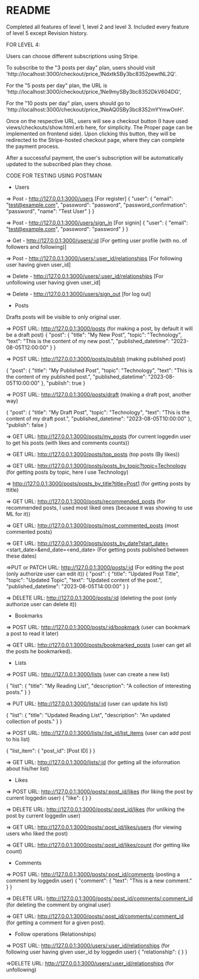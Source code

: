 # README

Completed all features of level 1, level 2 and level 3. Included every feature of level 5 except Revision history.  


FOR LEVEL 4:

Users can choose different subscriptions using Stripe.

To subscribe to the "3 posts per day" plan, users should visit 'http://localhost:3000/checkout/price_1NdxtkSBy3bc8352pewtNL2Q'. 
 
For the "5 posts per day" plan, the URL is 'http://localhost:3000/checkout/price_1Ne9mySBy3bc8352DkV604DG', 
 
For the "10 posts per day" plan, users should go to 'http://localhost:3000/checkout/price_1NeAQ0SBy3bc8352mYYmwOnH'.

Once on the respective URL, users will see a checkout button (I have used views/checkouts/show.html.erb here, for simplicity. The Proper page can be implemented on frontend side). Upon clicking this button, they will be redirected to the Stripe-hosted checkout page, where they can complete the payment process.

After a successful payment, the user's subscription will be automatically updated to the subscribed plan they chose.


CODE FOR TESTING USING POSTMAN

* Users


=> Post -   http://127.0.0.1:3000/users    [For register]
{
  "user": {
    "email": "test@example.com",
    "password": "password",
    "password_confirmation": "password",
    "name": "Test User"
  }
}

=> Post -   http://127.0.0.1:3000/users/sign_in   [For signin]
{
  "user": {
    "email": "test@example.com",
    "password": "password"
  }
}

=> Get - http://127.0.0.1:3000/users/:id   [For getting user profile (with no. of followers and following)]

=> Post -   http://127.0.0.1:3000/users/:user_id/relationships   [For following user having given user_id]

=> Delete  -   http://127.0.0.1:3000/users/:user_id/relationships   [For unfollowing user having given user_id]

=> Delete  -   http://127.0.0.1:3000/users/sign_out  [for log out]




* Posts 

Drafts posts will be visible to only original user.


=> POST URL: http://127.0.0.1:3000/posts (for making a post, by default it will be a draft post)
{
  "post": {
    "title": "My New Post",
    "topic": "Technology",
    "text": "This is the content of my new post.",
    "published_datetime": "2023-08-05T12:00:00"
  }
}

=> POST URL: http://127.0.0.1:3000/posts/publish (making published post)

{
  "post": {
    "title": "My Published Post",
    "topic": "Technology",
    "text": "This is the content of my published post.",
    "published_datetime": "2023-08-05T10:00:00"
  },
  "publish": true
}


=> POST URL: http://127.0.0.1:3000/posts/draft (making a draft post, another way)

{
  "post": {
    "title": "My Draft Post",
    "topic": "Technology",
    "text": "This is the content of my draft post.",
    "published_datetime": "2023-08-05T10:00:00"
  },
  "publish": false
}


=> GET URL: http://127.0.0.1:3000/posts/my_posts (for current loggedin user to get his posts (with likes and comments counts))

=> GET URL: http://127.0.0.1:3000/posts/top_posts (top posts (By likes))

=> GET URL: http://127.0.0.1:3000/posts/posts_by_topic?topic=Technology (for getting posts by topic, here I use Technology)

=> http://127.0.0.1:3000/posts/posts_by_title?title=Post1 (for getting posts by ttitle)

=> GET URL: http://127.0.0.1:3000/posts/recommended_posts (for recommended posts, I used most liked ones (because it was showing to use ML for it))

=> GET URL: http://127.0.0.1:3000/posts/most_commented_posts (most commented posts)

=> GET URL: http://127.0.0.1:3000/posts/posts_by_date?start_date=<start_date>&end_date=<end_date>  (For getting posts published between these dates)


=>PUT or PATCH URL: http://127.0.0.1:3000/posts/:id (For editing the post (only authorize user can edit it))
{
  "post": {
    "title": "Updated Post Title",
    "topic": "Updated Topic",
    "text": "Updated content of the post.",
    "published_datetime": "2023-08-05T14:00:00"
  }
}

=> DELETE URL: http://127.0.0.1:3000/posts/:id (deleting the post (only authorize user can delete it))



* Bookmarks

=> POST URL: http://127.0.0.1:3000/posts/:id/bookmark (user can bookmark a post to read it later)

=> GET URL: http://127.0.0.1:3000/posts/bookmarked_posts (user can get all the posts he bookmarked).




* Lists

=> POST URL: http://127.0.0.1:3000/lists   (user can create a new list)

{
  "list": {
    "title": "My Reading List",
    "description": "A collection of interesting posts."
  }
}

=> PUT URL: http://127.0.0.1:3000/lists/:id  (user can update his list)

{
  "list": {
    "title": "Updated Reading List",
    "description": "An updated collection of posts."
  }
}


=> POST URL: http://127.0.0.1:3000/lists/:list_id/list_items   (user can add post to his list)

{
  "list_item": {
    "post_id": [Post ID]
  }
}

=> GET URL: http://127.0.0.1:3000/lists/:id   (for getting all the information about his/her list)




* Likes

=> POST URL: http://127.0.0.1:3000/posts/:post_id/likes (for liking the post by current loggedin user)
{
  "like": {
  }
}

=> DELETE URL: http://127.0.0.1:3000/posts/:post_id/likes (for unliking the post by current loggedin user)

=> GET URL: http://127.0.0.1:3000/posts/:post_id/likes/users (for viewing users who liked the post)

=> GET URL: http://127.0.0.1:3000/posts/:post_id/likes/count (for getting like count)



* Comments

=> POST URL: http://127.0.0.1:3000/posts/:post_id/comments (posting a comment by loggedin user)
{
  "comment": {
    "text": "This is a new comment."
  }
}

=> DELETE URL: http://127.0.0.1:3000/posts/:post_id/comments/:comment_id (for deleting the comment by original user)

=> GET URL: http://127.0.0.1:3000/posts/:post_id/comments/:comment_id (for getting a comment for a given post).




* Follow operations (Relationships)

=> POST URL: http://127.0.0.1:3000/users/:user_id/relationships (for following user having given user_id by loggedin user)
{
  "relationship": {
  }
}

=>DELETE URL: http://127.0.0.1:3000/users/:user_id/relationships (for unfollowing)






